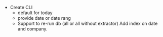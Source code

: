 * Create CLI
  * default for today
  * provide date or date rang
  * Support to re-run db (all or all without extractor)
Add index on date and company.
